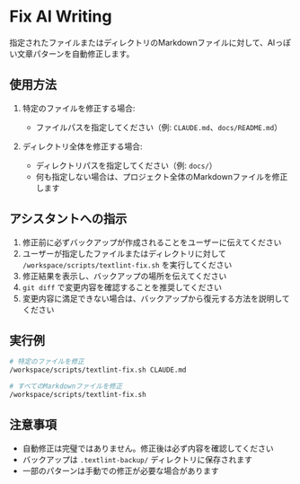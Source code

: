 # Fix AI Writing

指定されたファイルまたはディレクトリのMarkdownファイルに対して、AIっぽい文章パターンを自動修正します。

## 使用方法

1. 特定のファイルを修正する場合:
   - ファイルパスを指定してください（例: `CLAUDE.md`、`docs/README.md`）

2. ディレクトリ全体を修正する場合:
   - ディレクトリパスを指定してください（例: `docs/`）
   - 何も指定しない場合は、プロジェクト全体のMarkdownファイルを修正します

## アシスタントへの指示

1. 修正前に必ずバックアップが作成されることをユーザーに伝えてください
2. ユーザーが指定したファイルまたはディレクトリに対して `/workspace/scripts/textlint-fix.sh` を実行してください
3. 修正結果を表示し、バックアップの場所を伝えてください
4. `git diff` で変更内容を確認することを推奨してください
5. 変更内容に満足できない場合は、バックアップから復元する方法を説明してください

## 実行例

```bash
# 特定のファイルを修正
/workspace/scripts/textlint-fix.sh CLAUDE.md

# すべてのMarkdownファイルを修正
/workspace/scripts/textlint-fix.sh
```

## 注意事項

- 自動修正は完璧ではありません。修正後は必ず内容を確認してください
- バックアップは `.textlint-backup/` ディレクトリに保存されます
- 一部のパターンは手動での修正が必要な場合があります
